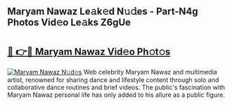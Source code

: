 ## Maryam Nawaz Le𝚊k𝚎d N𝚞𝚍es - Part-N4g Photos Vid𝚎o Le𝚊ks Z6gUe

# <h2><a href="http://fbfvf1j.evod.top/?m=Maryam+Nawaz">🔗 👉🔴 Maryam Nawaz Vid𝚎o Ph𝚘t𝚘s</a></h2>

[![Maryam Nawaz N𝚞d𝚎s](https://i.imgur.com/8V9OHl7.gif)](http://fbfvf1j.evod.top/?m=Maryam+Nawaz)
Web celebrity Maryam Nawaz and multimedia artist, renowned for sharing dance and lifestyle content through solo and collaborative dance routines and brief videos. The public's fascination with Maryam Nawaz personal life has only added to his allure as a public figure. 
